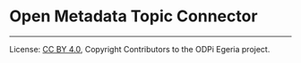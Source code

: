 <!-- SPDX-License-Identifier: CC-BY-4.0 -->
<!-- Copyright Contributors to the ODPi Egeria project. -->

# Open Metadata Topic Connector




----
License: [CC BY 4.0](https://creativecommons.org/licenses/by/4.0/),
Copyright Contributors to the ODPi Egeria project.